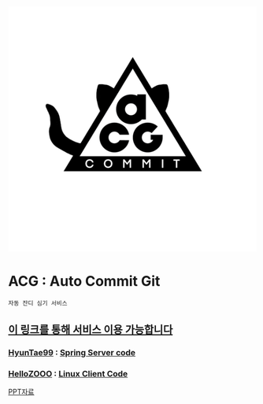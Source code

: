 <a href="https://prod.hyunn.shop/description">
  <img src="https://github.com/A-C-G/back-end/blob/main/src/main/resources/templates/ACG_LOGO.png" alt="ACG Logo">
</a>

# ACG : Auto Commit Git
`자동 잔디 심기 서비스`

## [이 링크를 통해 서비스 이용 가능합니다](https://prod.hyunn.shop/)
### [HyunTae99](https://github.com/hyuntae99) : [Spring Server code](https://github.com/A-C-G/back-end)
### [HelloZOOO](https://github.com/HelloZOOO) : [Linux Client Code](https://github.com/HelloZOOO/ACG_CLIENT)

[PPT자료](https://docs.google.com/presentation/d/1SwTtjPmRu_-K8BIRhXG298PkwFupW2K0/edit?usp=sharing&ouid=103204687067264269924&rtpof=true&sd=true)
